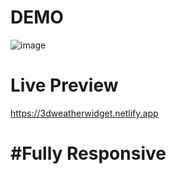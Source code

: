 
<h1>DEMO</h1>

![image](https://github.com/user-attachments/assets/126dfe29-eedf-4c95-b985-307b1f3dd237)

<h1>Live Preview</h1>

https://3dweatherwidget.netlify.app

<h1>#Fully Responsive </h1>
